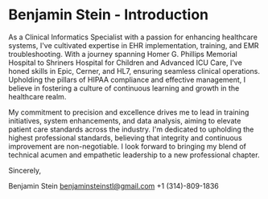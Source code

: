 # Benjamin Stein - Introduction

As a Clinical Informatics Specialist with a passion for enhancing healthcare systems, I've cultivated expertise in EHR implementation, training, and EMR troubleshooting. With a journey spanning Homer G. Phillips Memorial Hospital to Shriners Hospital for Children and Advanced ICU Care, I've honed skills in Epic, Cerner, and HL7, ensuring seamless clinical operations. Upholding the pillars of HIPAA compliance and effective management, I believe in fostering a culture of continuous learning and growth in the healthcare realm.

My commitment to precision and excellence drives me to lead in training initiatives, system enhancements, and data analysis, aiming to elevate patient care standards across the industry. I'm dedicated to upholding the highest professional standards, believing that integrity and continuous improvement are non-negotiable. I look forward to bringing my blend of technical acumen and empathetic leadership to a new professional chapter.

Sincerely,

Benjamin Stein
benjaminsteinstl@gmail.com
+1 (314)-809-1836